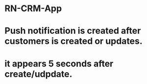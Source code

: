 # RN-CRM-App

# Push notification is created after customers is created or updates.
# it appears 5 seconds after create/udpdate.